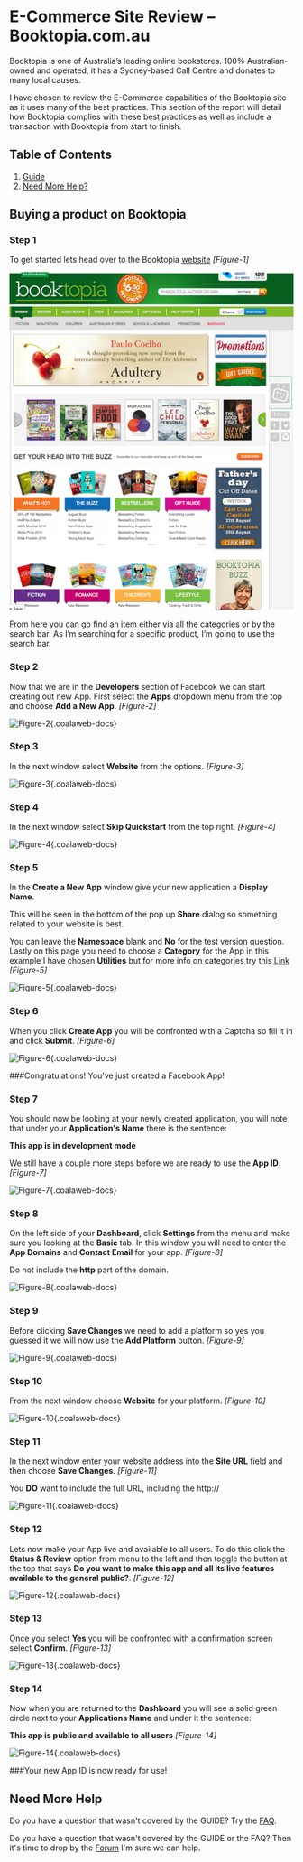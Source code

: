 # E-Commerce Site Review – Booktopia.com.au

Booktopia is one of Australia’s leading online bookstores. 100% Australian-owned and operated, it has a Sydney-based Call Centre and donates to many local causes.

I have chosen to review the E-Commerce capabilities of the Booktopia site as it uses many of the best practices. This section of the report will detail how Booktopia complies with these best practices as well as include a transaction with Booktopia from start to finish.

## Table of Contents
1.  [Guide](#guide)
2.  [Need More Help?](#more-help)

## <a name="guide"></a>Buying a product on Booktopia

### <a name="step-1"></a>Step 1
To get started lets head over to the Booktopia [website](http://www.booktopia.com.au) *\[Figure-1\]*

![Figure-1](images/booktopia-1-homepage.png "Figure-1")

From here you can go find an item either via all the categories or by the search bar. As I’m searching for a specific product, I’m going to use the search bar.

### <a name="step-2"></a>Step 2
Now that we are in the **Developers** section of Facebook we can start creating out new App. First select the **Apps** dropdown menu from the top and choose **Add a New App**. *\[Figure-2\]*

![Figure-2](images/docs/joomla/extensions/social-links/fb/cw-fbapp-figure2.png "Figure-2"){.coalaweb-docs}

### <a name="step-3"></a>Step 3
In the next window select **Website** from the options. *\[Figure-3\]*

![Figure-3](images/docs/joomla/extensions/social-links/fb/cw-fbapp-figure3.png "Figure-3"){.coalaweb-docs}

### <a name="step-4"></a>Step 4
In the next window select **Skip Quickstart** from the top right. *\[Figure-4\]*

![Figure-4](images/docs/joomla/extensions/social-links/fb/cw-fbapp-figure4.png "Figure-4"){.coalaweb-docs}

### <a name="step-5"></a>Step 5
In the **Create a New App** window give your new application a **Display Name**.

<span class="info" markdown="1">This will be seen in the bottom of the pop up **Share** dialog so something related to your website is best.</span>

You can leave the **Namespace** blank and **No** for the test version question. Lastly on this page you need to choose a **Category** for the App in this example I have chosen **Utilities** but for more info on categories try this [Link](https://developers.facebook.com/docs/games/appcenter/categories) *\[Figure-5\]* 

![Figure-5](images/docs/joomla/extensions/social-links/fb/cw-fbapp-figure5.png "Figure-5"){.coalaweb-docs}

### <a name="step-6"></a>Step 6
When you click **Create App** you will be confronted with a Captcha so fill it in and click **Submit**. *\[Figure-6\]*

![Figure-6](images/docs/joomla/extensions/social-links/fb/cw-fbapp-figure6.png "Figure-6"){.coalaweb-docs}

###Congratulations! You’ve just created a Facebook App!

### <a name="step-7"></a>Step 7
You should now be looking at your newly created application, you will note that under your **Application's Name** there is the sentence:

**This app is in development mode**

We still have a couple more steps before we are ready to use the **App ID**. *\[Figure-7\]*

![Figure-7](images/docs/joomla/extensions/social-links/fb/cw-fbapp-figure7.png "Figure-7"){.coalaweb-docs}

### <a name="step-8"></a>Step 8
On the left side of your **Dashboard**, click **Settings** from the menu and make sure you looking at the **Basic** tab. In this window you will need to enter the **App Domains** and **Contact Email** for your app. *\[Figure-8\]*

<span class="tip" markdown="1">Do not include the **http** part of the domain.</span>

![Figure-8](images/docs/joomla/extensions/social-links/fb/cw-fbapp-figure8.png "Figure-8"){.coalaweb-docs}

### <a name="step-9"></a>Step 9
Before clicking **Save Changes** we need to add a platform so yes you guessed it we will now use the **Add Platform** button. *\[Figure-9\]*

![Figure-9](images/docs/joomla/extensions/social-links/fb/cw-fbapp-figure9.png "Figure-9"){.coalaweb-docs}

### <a name="step-10"></a>Step 10
From the next window choose **Website** for your platform. *\[Figure-10\]*

![Figure-10](images/docs/joomla/extensions/social-links/fb/cw-fbapp-figure10.png "Figure-10"){.coalaweb-docs}

### <a name="step-11"></a>Step 11
In the next window enter your website address into the **Site URL** field and then choose **Save Changes**. *\[Figure-11\]*

<span class="tip" markdown="1">You **DO** want to include the full URL, including the http:// </span>

![Figure-11](images/docs/joomla/extensions/social-links/fb/cw-fbapp-figure11.png "Figure-11"){.coalaweb-docs}

### <a name="step-12"></a>Step 12
Lets now make your App live and available to all users. To do this click the **Status & Review** option from menu to the left and then toggle the button at the top that says **Do you want to make this app and all its live features available to the general public?**. *\[Figure-12\]*

![Figure-12](images/docs/joomla/extensions/social-links/fb/cw-fbapp-figure12.png "Figure-12"){.coalaweb-docs}

### <a name="step-13"></a>Step 13
Once you select **Yes** you will be confronted with a confirmation screen select **Confirm**. *\[Figure-13\]*

![Figure-13](images/docs/joomla/extensions/social-links/fb/cw-fbapp-figure13.png "Figure-13"){.coalaweb-docs}

### <a name="step-14"></a>Step 14
Now when you are returned to the **Dashboard** you will see a solid green circle next to your **Applications Name** and under it the sentence:

**This app is public and available to all users**  *\[Figure-14\]*

![Figure-14](images/docs/joomla/extensions/social-links/fb/cw-fbapp-figure14.png "Figure-14"){.coalaweb-docs}

###Your new App ID is now ready for use!

## <a name="more-help"></a>Need More Help

<span class="tip" markdown="1">Do you have a question that wasn't covered by the GUIDE? Try the [FAQ](http://coalaweb.com/support-menu/documentation/item/coalaweb-social-links-faq).</span>

<span class="tip" markdown="1">Do you have a question that wasn't covered by the GUIDE or the FAQ? Then it's time to drop by the [Forum](http://coalaweb.com/forum/index) I'm sure we can help.</span>